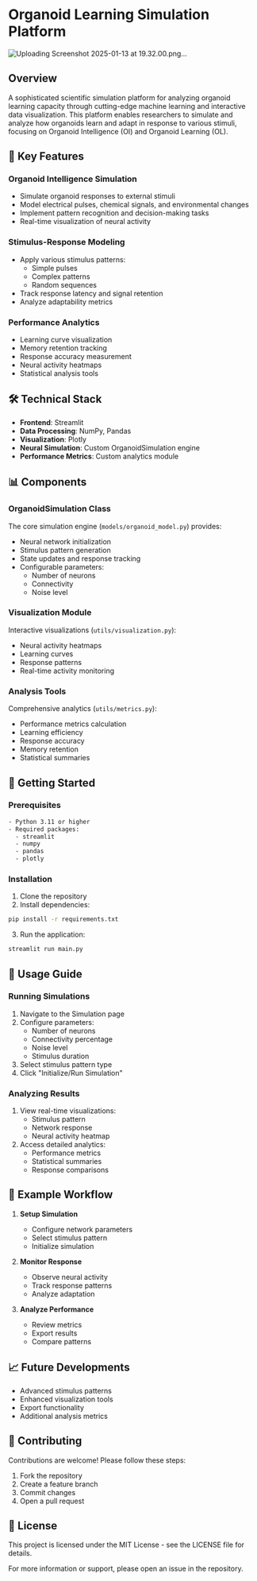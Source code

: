 # Organoid Learning Simulation Platform

![Uploading Screenshot 2025-01-13 at 19.32.00.png…]()


## Overview
A sophisticated scientific simulation platform for analyzing organoid learning capacity through cutting-edge machine learning and interactive data visualization. This platform enables researchers to simulate and analyze how organoids learn and adapt in response to various stimuli, focusing on Organoid Intelligence (OI) and Organoid Learning (OL).

## 🧠 Key Features

### Organoid Intelligence Simulation
- Simulate organoid responses to external stimuli
- Model electrical pulses, chemical signals, and environmental changes
- Implement pattern recognition and decision-making tasks
- Real-time visualization of neural activity

### Stimulus-Response Modeling
- Apply various stimulus patterns:
  - Simple pulses
  - Complex patterns
  - Random sequences
- Track response latency and signal retention
- Analyze adaptability metrics

### Performance Analytics
- Learning curve visualization
- Memory retention tracking
- Response accuracy measurement
- Neural activity heatmaps
- Statistical analysis tools

## 🛠 Technical Stack

- **Frontend**: Streamlit
- **Data Processing**: NumPy, Pandas
- **Visualization**: Plotly
- **Neural Simulation**: Custom OrganoidSimulation engine
- **Performance Metrics**: Custom analytics module

## 📊 Components

### OrganoidSimulation Class
The core simulation engine (`models/organoid_model.py`) provides:
- Neural network initialization
- Stimulus pattern generation
- State updates and response tracking
- Configurable parameters:
  - Number of neurons
  - Connectivity
  - Noise level

### Visualization Module
Interactive visualizations (`utils/visualization.py`):
- Neural activity heatmaps
- Learning curves
- Response patterns
- Real-time activity monitoring

### Analysis Tools
Comprehensive analytics (`utils/metrics.py`):
- Performance metrics calculation
- Learning efficiency
- Response accuracy
- Memory retention
- Statistical summaries

## 🚀 Getting Started

### Prerequisites
```bash
- Python 3.11 or higher
- Required packages:
  - streamlit
  - numpy
  - pandas
  - plotly
```

### Installation
1. Clone the repository
2. Install dependencies:
```bash
pip install -r requirements.txt
```
3. Run the application:
```bash
streamlit run main.py
```

## 📝 Usage Guide

### Running Simulations
1. Navigate to the Simulation page
2. Configure parameters:
   - Number of neurons
   - Connectivity percentage
   - Noise level
   - Stimulus duration
3. Select stimulus pattern type
4. Click "Initialize/Run Simulation"

### Analyzing Results
1. View real-time visualizations:
   - Stimulus pattern
   - Network response
   - Neural activity heatmap
2. Access detailed analytics:
   - Performance metrics
   - Statistical summaries
   - Response comparisons

## 🔬 Example Workflow

1. **Setup Simulation**
   - Configure network parameters
   - Select stimulus pattern
   - Initialize simulation

2. **Monitor Response**
   - Observe neural activity
   - Track response patterns
   - Analyze adaptation

3. **Analyze Performance**
   - Review metrics
   - Export results
   - Compare patterns

## 📈 Future Developments

- Advanced stimulus patterns
- Enhanced visualization tools
- Export functionality
- Additional analysis metrics

## 🤝 Contributing

Contributions are welcome! Please follow these steps:
1. Fork the repository
2. Create a feature branch
3. Commit changes
4. Open a pull request

## 📄 License

This project is licensed under the MIT License - see the LICENSE file for details.


For more information or support, please open an issue in the repository.

